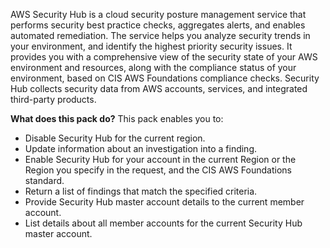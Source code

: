 AWS Security Hub is a cloud security posture management service that performs security best practice checks, aggregates alerts, and enables automated remediation. The service helps you analyze security trends in your environment, and identify the highest priority security issues. It provides you with a comprehensive view of the security state of your AWS environment and resources, along with the compliance status of your environment, based on CIS AWS Foundations compliance checks. Security Hub collects security data from AWS accounts, services, and integrated third-party products. 

**What does this pack do?**
This pack enables you to:
- Disable Security Hub for the current region.
- Update information about an investigation into a finding.
- Enable Security Hub for your account in the current Region or the Region you specify in the request, and the CIS AWS Foundations standard.
- Return a list of findings that match the specified criteria.
- Provide Security Hub master account details to the current member account.
- List details about all member accounts for the current Security Hub master account.
